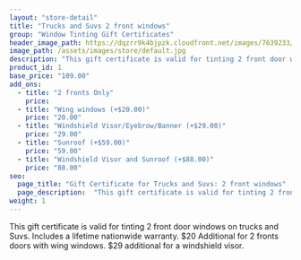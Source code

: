 ```yaml
---
layout: "store-detail"
title: "Trucks and Suvs 2 front windows"
group: "Window Tinting Gift Certificates"
header_image_path: https://dqzrr9k4bjpzk.cloudfront.net/images/7639233/341145255.jpg
image_path: /assets/images/store/default.jpg
description: "This gift certificate is valid for tinting 2 front door windows on trucks and Suvs."
product_id: 1
base_price: "109.00"
add_ons:
  - title: "2 fronts Only"
    price:
  - title: "Wing windows (+$20.00)"
    price: "20.00"
  - title: "Windshield Visor/Eyeb​row/Banner (+$29.00)"
    price: "29.00"
  - title: "Sunroof (+$59.00)"
    price: "59.00"
  - title: "Windshield Visor and Sunroof (+$88.00)"
    price: "88.00"
seo:
  page_title: "Gift Certificate for Trucks and Suvs: 2 front windows"
  page_description:  "This gift certificate is valid for tinting 2 front door windows on trucks and Suvs."
weight: 1
---
```

This gift certificate is valid for tinting 2 front door windows on trucks and Suvs. Includes a lifetime nationwide warranty. $20 Additional for 2 fronts doors with wing windows. $29 additional for a windshield visor.
